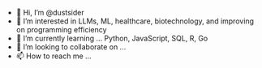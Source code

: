 - 👋 Hi, I’m @dustsider
- 👀 I’m interested in LLMs, ML, healthcare, biotechnology, and improving on programming efficiency 
- 🌱 I’m currently learning ... Python, JavaScript, SQL, R, Go
- 💞️ I’m looking to collaborate on ...
- 📫 How to reach me ...

<!---
dustsider/dustsider is a ✨ special ✨ repository because its `README.md` (this file) appears on your GitHub profile.
You can click the Preview link to take a look at your changes.
--->
